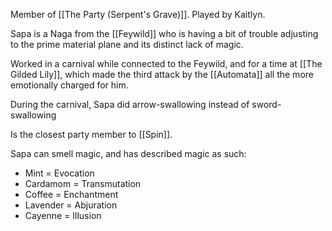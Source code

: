 Member of [[The Party (Serpent's Grave)]]. Played by Kaitlyn.

Sapa is a Naga from the [[Feywild]] who is having a bit of trouble adjusting to the prime material plane and its distinct lack of magic.

Worked in a carnival while connected to the Feywild, and for a time at [[The Gilded Lily]], which made the third attack by the [[Automata]] all the more emotionally charged for him.

During the carnival, Sapa did arrow-swallowing instead of sword-swallowing

Is the closest party member to [[Spin]].

Sapa can smell magic, and has described magic as such:
- Mint = Evocation
- Cardamom = Transmutation
- Coffee = Enchantment
- Lavender = Abjuration
- Cayenne = Illusion